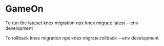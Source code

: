 # GameOn

To run the lateset knex migration
npx knex migrate:latest --env development

To rollback knex migration
 npx knex migrate:rollback --env development